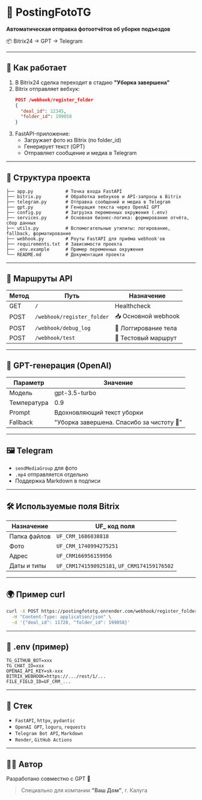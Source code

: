 # 🚀 PostingFotoTG

**Автоматическая отправка фотоотчётов об уборке подъездов**

📦 Bitrix24 → GPT → Telegram

---

## 🔧 Как работает

1. В Bitrix24 сделка переходит в стадию **"Уборка завершена"**
2. Bitrix отправляет вебхук:
   ```json
   POST /webhook/register_folder
   {
     "deal_id": 12345,
     "folder_id": 199058
   }
   ```
3. FastAPI-приложение:
   - Загружает фото из Bitrix (по folder_id)
   - Генерирует текст (GPT)
   - Отправляет сообщение и медиа в Telegram

---

## 📁 Структура проекта

```
├── app.py            # Точка входа FastAPI
├── bitrix.py         # Обработка вебхуков и API-запросы в Bitrix
├── telegram.py       # Отправка сообщений и медиа в Telegram
├── gpt.py            # Генерация текста через OpenAI GPT
├── config.py         # Загрузка переменных окружения (.env)
├── services.py       # Основная бизнес-логика: формирование отчёта, сбор данных
├── utils.py          # Вспомогательные утилиты: логирование, fallback, форматирование
├── webhook.py        # Роуты FastAPI для приёма webhook'ов
├── requirements.txt  # Зависимости проекта
├── .env.example      # Пример переменных окружения
└── README.md         # Документация проекта
```

---

## 📡 Маршруты API

| Метод | Путь                      | Назначение            |
|-------|---------------------------|------------------------|
| GET   | `/`                       | Healthcheck            |
| POST  | `/webhook/register_folder` | 📥 Основной webhook    |
| POST  | `/webhook/debug_log`     | 🐞 Логгирование тела    |
| POST  | `/webhook/test`          | 🔁 Тестовый маршрут     |

---

## 🤖 GPT-генерация (OpenAI)

| Параметр     | Значение          |
|--------------|-------------------|
| Модель       | gpt-3.5-turbo     |
| Температура  | 0.9               |
| Prompt       | Вдохновляющий текст уборки |
| Fallback     | "Уборка завершена. Спасибо за чистоту 🧹" |

---

## 🖼️ Telegram

- `sendMediaGroup` для фото
- `.mp4` отправляется отдельно
- Поддержка Markdown в подписи

---

## 🛠 Используемые поля Bitrix

| Назначение      | UF_ код поля            |
|-----------------|-------------------------|
| Папка файлов     | `UF_CRM_1686038818`     |
| Фото            | `UF_CRM_1740994275251`  |
| Адрес           | `UF_CRM166956159956`    |
| Даты и типы     | `UF_CRM1741590925181`, `UF_CRM174159176502` |

---

## 🌍 Пример curl

```bash
curl -X POST https://postingfototg.onrender.com/webhook/register_folder \
  -H "Content-Type: application/json" \
  -d '{"deal_id": 11720, "folder_id": 199058}'
```

---

## 🔐 .env (пример)

```env
TG_GITHUB_BOT=xxx
TG_CHAT_ID=xxx
OPENAI_API_KEY=sk-xxx
BITRIX_WEBHOOK=https://.../rest/1/...
FILE_FIELD_ID=UF_CRM_...
```

---

## 🧠 Стек

- `FastAPI`, `httpx`, `pydantic`
- `OpenAI GPT`, `loguru`, `requests`
- `Telegram Bot API`, `Markdown`
- `Render`, `GitHub Actions`

---

## 👨‍💻 Автор

Разработано совместно с GPT 🤖
> Специально для компании **"Ваш Дом"**, г. Калуга